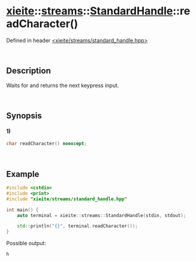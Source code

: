# [xieite](../../../../../xieite.md)\:\:[streams](../../../../../streams.md)\:\:[StandardHandle](../../../standard_handle.md)\:\:readCharacter\(\)
Defined in header [<xieite/streams/standard_handle.hpp>](../../../../../../include/xieite/streams/standard_handle.hpp)

&nbsp;

## Description
Waits for and returns the next keypress input.

&nbsp;

## Synopsis
#### 1)
```cpp
char readCharacter() noexcept;
```

&nbsp;

## Example
```cpp
#include <cstdio>
#include <print>
#include "xieite/streams/standard_handle.hpp"

int main() {
    auto terminal = xieite::streams::StandardHandle(stdin, stdout);

    std::println("{}", terminal.readCharacter());
}
```
Possible output:
```
h
```

